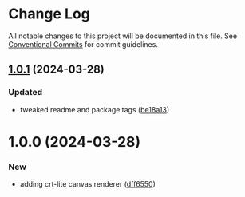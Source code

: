 # Change Log

All notable changes to this project will be documented in this file.
See [Conventional Commits](https://conventionalcommits.org) for commit guidelines.

## [1.0.1](https://github.com/32bitkid/sci.js/compare/@4bitlabs/crt-lite@1.0.0...@4bitlabs/crt-lite@1.0.1) (2024-03-28)

### Updated

- tweaked readme and package tags ([be18a13](https://github.com/32bitkid/sci.js/commit/be18a1333431d05d8b96184be6f0fca1b4532a6d))

# 1.0.0 (2024-03-28)

### New

- adding crt-lite canvas renderer ([dff6550](https://github.com/32bitkid/sci.js/commit/dff6550c9c5526f08c4484d68e93f24ebd10a6a7))
